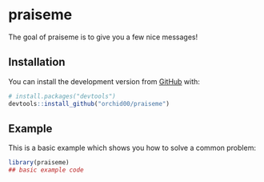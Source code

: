
<!-- README.md is generated from README.Rmd. Please edit that file -->

# praiseme

<!-- badges: start -->

<!-- badges: end -->

The goal of praiseme is to give you a few nice messages\!

## Installation

You can install the development version from
[GitHub](https://github.com/) with:

``` r
# install.packages("devtools")
devtools::install_github("orchid00/praiseme")
```

## Example

This is a basic example which shows you how to solve a common problem:

``` r
library(praiseme)
## basic example code
```
